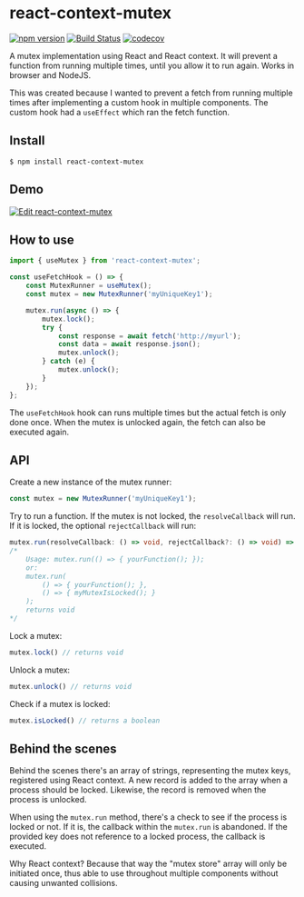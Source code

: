 # react-context-mutex
[![npm version](https://img.shields.io/npm/v/react-context-mutex)](https://www.npmjs.com/package/react-context-mutex)
[![Build Status](https://travis-ci.com/marcveens/react-context-mutext.svg?branch=master)](https://travis-ci.com/marcveens/react-context-mutex)
[![codecov](https://codecov.io/gh/marcveens/react-context-mutex/branch/master/graph/badge.svg)](https://codecov.io/gh/marcveens/react-context-mutex)

A mutex implementation using React and React context. It will prevent a function from running multiple times, until you allow it to run again. Works in browser and NodeJS.

This was created because I wanted to prevent a fetch from running multiple times after implementing a custom hook in multiple components. The custom hook had a `useEffect` which ran the fetch function.

## Install 
    $ npm install react-context-mutex

## Demo
[![Edit react-context-mutex](https://codesandbox.io/static/img/play-codesandbox.svg)](https://codesandbox.io/s/react-context-mutex-w27h0?expanddevtools=1&fontsize=14&hidenavigation=1&module=%2Fsrc%2FuseFetchHook.ts&theme=dark)

## How to use
```ts
import { useMutex } from 'react-context-mutex';

const useFetchHook = () => {
    const MutexRunner = useMutex();
    const mutex = new MutexRunner('myUniqueKey1');

    mutex.run(async () => {
        mutex.lock();
        try {
            const response = await fetch('http://myurl');
            const data = await response.json();
            mutex.unlock();
        } catch (e) {
            mutex.unlock();
        }
    });
};
```

The `useFetchHook` hook can runs multiple times but the actual fetch is only done once. When the mutex is unlocked again, the fetch can also be executed again.

## API
Create a new instance of the mutex runner:
```ts
const mutex = new MutexRunner('myUniqueKey1');
```

Try to run a function. If the mutex is not locked, the `resolveCallback` will run. If it is locked, the optional `rejectCallback` will run:
```ts
mutex.run(resolveCallback: () => void, rejectCallback?: () => void) => void 
/*
    Usage: mutex.run(() => { yourFunction(); });
    or: 
    mutex.run(
        () => { yourFunction(); }, 
        () => { myMutexIsLocked(); }
    );
    returns void
*/
```

Lock a mutex:
```ts
mutex.lock() // returns void
```

Unlock a mutex:
```ts
mutex.unlock() // returns void
```

Check if a mutex is locked:
```ts
mutex.isLocked() // returns a boolean
```

## Behind the scenes
Behind the scenes there's an array of strings, representing the mutex keys, registered using React context. A new record is added to the array when a process should be locked. Likewise, the record is removed when the process is unlocked. 

When using the `mutex.run` method, there's a check to see if the process is locked or not. If it is, the callback within the `mutex.run` is abandoned. If the provided key does not reference to a locked process, the callback is executed. 

Why React context? Because that way the "mutex store" array will only be initiated once, thus able to use throughout multiple components without causing unwanted collisions.